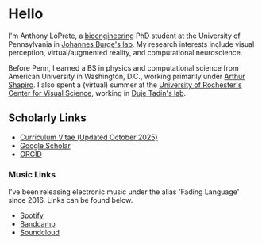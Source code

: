 # Hello

I'm Anthony LoPrete, a [bioengineering](https://be.seas.upenn.edu/) PhD student at the University of Pennsylvania in [Johannes Burge's lab](http://burgelab.psych.upenn.edu/). My research interests include visual perception, virtual/augmented reality, and computational neuroscience. 

Before Penn, I earned a BS in physics and computational science from American University in Washington, D.C., working primarily under [Arthur Shapiro](https://www.american.edu/cas/faculty/arthurs.cfm). I also spent a (virtual) summer at the [University of Rochester's Center for Visual Science](https://www.cvs.rochester.edu/), working in [Duje Tadin's lab](https://www2.bcs.rochester.edu/sites/duje/).

## Scholarly Links
* [Curriculum Vitae (Updated October 2025)](./assets/LoPrete_CV.pdf)
* [Google Scholar](https://scholar.google.com/citations?user=UwY-PKQAAAAJ&hl=en)
* [ORCID](https://orcid.org/0000-0001-5387-7779)

### Music Links
I've been releasing electronic music under the alias 'Fading Language' since 2016. Links can be found below.
* [Spotify](https://open.spotify.com/artist/2WXPH8Xqw9VN7H8UZZA888)
* [Bandcamp](https://fadinglanguage.bandcamp.com/)
* [Soundcloud](https://soundcloud.com/fadinglanguage/)
